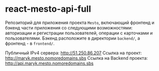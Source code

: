 # react-mesto-api-full
Репозиторий для приложения проекта `Mesto`, включающий фронтенд и бэкенд части приложения со следующими возможностями: авторизации и регистрации пользователей, операции с карточками и пользователями. Бэкенд расположите в директории `backend/`, а фронтенд - в `frontend/`. 
  
Публичный IPv4 сервера: http://51.250.86.207
Ссылка на проект: http://maryk.mesto.nomoredomains.sbs
Ссылка на Backend проекта: http://api.maryk.mesto.nomoredomains.sbs
